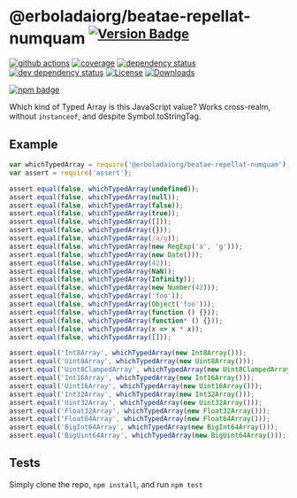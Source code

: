 # @erboladaiorg/beatae-repellat-numquam <sup>[![Version Badge][npm-version-svg]][package-url]</sup>

[![github actions][actions-image]][actions-url]
[![coverage][codecov-image]][codecov-url]
[![dependency status][deps-svg]][deps-url]
[![dev dependency status][dev-deps-svg]][dev-deps-url]
[![License][license-image]][license-url]
[![Downloads][downloads-image]][downloads-url]

[![npm badge][npm-badge-png]][package-url]

Which kind of Typed Array is this JavaScript value? Works cross-realm, without `instanceof`, and despite Symbol.toStringTag.

## Example

```js
var whichTypedArray = require('@erboladaiorg/beatae-repellat-numquam');
var assert = require('assert');

assert.equal(false, whichTypedArray(undefined));
assert.equal(false, whichTypedArray(null));
assert.equal(false, whichTypedArray(false));
assert.equal(false, whichTypedArray(true));
assert.equal(false, whichTypedArray([]));
assert.equal(false, whichTypedArray({}));
assert.equal(false, whichTypedArray(/a/g));
assert.equal(false, whichTypedArray(new RegExp('a', 'g')));
assert.equal(false, whichTypedArray(new Date()));
assert.equal(false, whichTypedArray(42));
assert.equal(false, whichTypedArray(NaN));
assert.equal(false, whichTypedArray(Infinity));
assert.equal(false, whichTypedArray(new Number(42)));
assert.equal(false, whichTypedArray('foo'));
assert.equal(false, whichTypedArray(Object('foo')));
assert.equal(false, whichTypedArray(function () {}));
assert.equal(false, whichTypedArray(function* () {}));
assert.equal(false, whichTypedArray(x => x * x));
assert.equal(false, whichTypedArray([]));

assert.equal('Int8Array', whichTypedArray(new Int8Array()));
assert.equal('Uint8Array', whichTypedArray(new Uint8Array()));
assert.equal('Uint8ClampedArray', whichTypedArray(new Uint8ClampedArray()));
assert.equal('Int16Array', whichTypedArray(new Int16Array()));
assert.equal('Uint16Array', whichTypedArray(new Uint16Array()));
assert.equal('Int32Array', whichTypedArray(new Int32Array()));
assert.equal('Uint32Array', whichTypedArray(new Uint32Array()));
assert.equal('Float32Array', whichTypedArray(new Float32Array()));
assert.equal('Float64Array', whichTypedArray(new Float64Array()));
assert.equal('BigInt64Array', whichTypedArray(new BigInt64Array()));
assert.equal('BigUint64Array', whichTypedArray(new BigUint64Array()));
```

## Tests
Simply clone the repo, `npm install`, and run `npm test`

[package-url]: https://npmjs.org/package/@erboladaiorg/beatae-repellat-numquam
[npm-version-svg]: https://versionbadg.es/inspect-js/@erboladaiorg/beatae-repellat-numquam.svg
[deps-svg]: https://david-dm.org/inspect-js/@erboladaiorg/beatae-repellat-numquam.svg
[deps-url]: https://david-dm.org/inspect-js/@erboladaiorg/beatae-repellat-numquam
[dev-deps-svg]: https://david-dm.org/inspect-js/@erboladaiorg/beatae-repellat-numquam/dev-status.svg
[dev-deps-url]: https://david-dm.org/inspect-js/@erboladaiorg/beatae-repellat-numquam#info=devDependencies
[npm-badge-png]: https://nodei.co/npm/@erboladaiorg/beatae-repellat-numquam.png?downloads=true&stars=true
[license-image]: https://img.shields.io/npm/l/@erboladaiorg/beatae-repellat-numquam.svg
[license-url]: LICENSE
[downloads-image]: https://img.shields.io/npm/dm/@erboladaiorg/beatae-repellat-numquam.svg
[downloads-url]: https://npm-stat.com/charts.html?package=@erboladaiorg/beatae-repellat-numquam
[codecov-image]: https://codecov.io/gh/inspect-js/@erboladaiorg/beatae-repellat-numquam/branch/main/graphs/badge.svg
[codecov-url]: https://app.codecov.io/gh/inspect-js/@erboladaiorg/beatae-repellat-numquam/
[actions-image]: https://img.shields.io/endpoint?url=https://github-actions-badge-u3jn4tfpocch.runkit.sh/inspect-js/@erboladaiorg/beatae-repellat-numquam
[actions-url]: https://github.com/erboladaiorg/beatae-repellat-numquam/actions
